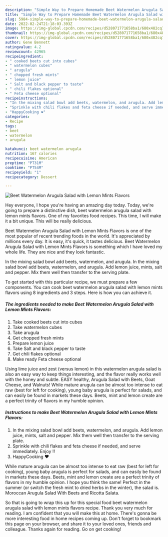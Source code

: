 ```yaml
---
description: "Simple Way to Prepare Homemade Beet Watermelon Arugula Salad with Lemon Mints Flavors"
title: "Simple Way to Prepare Homemade Beet Watermelon Arugula Salad with Lemon Mints Flavors"
slug: 5984-simple-way-to-prepare-homemade-beet-watermelon-arugula-salad-with-lemon-mints-flavors
date: 2022-02-24T21:18:03.393Z
image: https://img-global.cpcdn.com/recipes/d528071771658ba1/680x482cq70/beet-watermelon-arugula-salad-with-lemon-mints-flavors-recipe-main-photo.jpg
thumbnail: https://img-global.cpcdn.com/recipes/d528071771658ba1/680x482cq70/beet-watermelon-arugula-salad-with-lemon-mints-flavors-recipe-main-photo.jpg
cover: https://img-global.cpcdn.com/recipes/d528071771658ba1/680x482cq70/beet-watermelon-arugula-salad-with-lemon-mints-flavors-recipe-main-photo.jpg
author: Gene Bennett
ratingvalue: 4.2
reviewcount: 42965
recipeingredient:
- " cooked beets cut into cubes"
- " watermelon cubes"
- " arugula"
- " chopped fresh mints"
- " lemon juice"
- " Salt and black pepper to taste"
- " chili flakes optional"
- " Feta cheese optional"
recipeinstructions:
- "In the mixing salad bowl add beets, watermelon, and arugula. Add lemon juice, mints, salt and pepper. Mix them well then transfer to the serving plate."
- "Sprinkle with chili flakes and feta cheese if needed, and serve immediately. Enjoy !!"
- "HappyCooking ❤️"
categories:
- Recipe
tags:
- beet
- watermelon
- arugula

katakunci: beet watermelon arugula 
nutrition: 167 calories
recipecuisine: American
preptime: "PT31M"
cooktime: "PT54M"
recipeyield: "1"
recipecategory: Dessert

---
```



![Beet Watermelon Arugula Salad with Lemon Mints Flavors](https://img-global.cpcdn.com/recipes/d528071771658ba1/680x482cq70/beet-watermelon-arugula-salad-with-lemon-mints-flavors-recipe-main-photo.jpg)

Hey everyone, I hope you're having an amazing day today. Today, we're going to prepare a distinctive dish, beet watermelon arugula salad with lemon mints flavors. One of my favorites food recipes. This time, I will make it a bit unique. This will be really delicious.

Beet Watermelon Arugula Salad with Lemon Mints Flavors is one of the most popular of recent trending foods in the world. It's appreciated by millions every day. It is easy, it's quick, it tastes delicious. Beet Watermelon Arugula Salad with Lemon Mints Flavors is something which I have loved my whole life. They are nice and they look fantastic.

In the mixing salad bowl add beets, watermelon, and arugula. In the mixing salad bowl add beets, watermelon, and arugula. Add lemon juice, mints, salt and pepper. Mix them well then transfer to the serving plate.


To get started with this particular recipe, we must prepare a few components. You can cook beet watermelon arugula salad with lemon mints flavors using 8 ingredients and 3 steps. Here is how you can achieve it.

<!--inarticleads1-->

##### The ingredients needed to make Beet Watermelon Arugula Salad with Lemon Mints Flavors:

1. Take  cooked beets cut into cubes
1. Take  watermelon cubes
1. Take  arugula
1. Get  chopped fresh mints
1. Prepare  lemon juice
1. Take  Salt and black pepper to taste
1. Get  chili flakes optional
1. Make ready  Feta cheese optional


Using lime juice and zest (versus lemon) in this watermelon arugula salad is also an easy way to keep things interesting, and the flavor really works well with the honey and subtle. EASY healthy, Arugula Salad with Beets, Goat Cheese, and Walnuts! While mature arugula can be almost too intense to eat raw (best for left for cooking), young baby arugula is perfect for salads, and can easily be found in markets these days. Beets, mint and lemon create are a perfect trinity of flavors in my humble opinion. 

<!--inarticleads2-->

##### Instructions to make Beet Watermelon Arugula Salad with Lemon Mints Flavors:

1. In the mixing salad bowl add beets, watermelon, and arugula. Add lemon juice, mints, salt and pepper. Mix them well then transfer to the serving plate.
1. Sprinkle with chili flakes and feta cheese if needed, and serve immediately. Enjoy !!
1. HappyCooking ❤️


While mature arugula can be almost too intense to eat raw (best for left for cooking), young baby arugula is perfect for salads, and can easily be found in markets these days. Beets, mint and lemon create are a perfect trinity of flavors in my humble opinion. I hope you think the same! Perfect in the summer (or switch the fresh mint to dried herbs in the winter), the salad is. Moroccan Arugula Salad With Beets and Ricotta Salata. 

So that is going to wrap this up for this special food beet watermelon arugula salad with lemon mints flavors recipe. Thank you very much for reading. I am confident that you will make this at home. There's gonna be more interesting food in home recipes coming up. Don't forget to bookmark this page on your browser, and share it to your loved ones, friends and colleague. Thanks again for reading. Go on get cooking!
